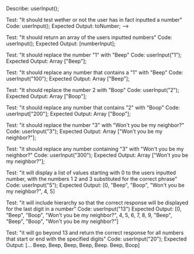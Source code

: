 Describe: userInput();

Test: "It should test wether or not the user has in fact inputted a number"
Code: userInput();
Expected Output: toNumber; -->

Test: "It should return an array of the users inputted numbers"
Code: userInput();
Expected Output: [numberInput]; 

Test: "It should replace the number "1" with "Beep"
Code: userInput("1");
Expected Output: Array ["Beep"]; 

Test: "It should replace any number that contains a "1" with "Beep"
Code: userInput("100");
Expected Output: Array ["Beep"]; 

Test: "It should replace the number 2 with "Boop"
Code: userInput("2");
Expected Output: Array ["Boop"];

Test: "it should replace any number that contains "2" with "Boop"
Code: userInput["200"];
Expected Output: Array ["Boop"]; 

Test: "it should replace the number "3" with "Won't you be my neighbor?"
Code: userInput("3");
Expected Output: Array ["Won't you be my neighbor?"];

Test: "it should replace any number containing "3" with "Won't you be my neighbor?"
Code: userInput("300");
Expected Output: Array ["Won't you be my neighbor?"]; 

Test: "it will display a list of values starting with 0 to the users inputted number, with the numbers 1 2 and 3 substituted for the correct phrase"
Code: userInput("5");
Expected Output: [0, "Beep", "Boop", "Won't you be my neighbor?", 4, 5]

Test: "it will include hierarchy so that the correct response will be displayed for the last digit in a number"
Code: userInput("13")
Expected Output: [0, "Beep", "Boop", "Won't you be my neighbor?", 4, 5, 6, 7, 8, 9, "Beep", "Beep", "Boop", "Won't you be my neighbor?"]

Test: "it will go beyond 13 and return the correct response for all numbers that start or end with the specified digits"
Code: userInput("20");
Expected Output: [... Beep, Beep, Beep, Beep, Beep. Beep, Boop]
